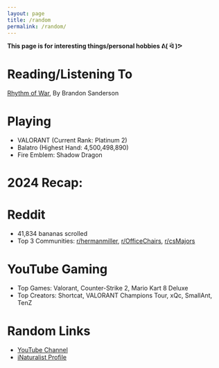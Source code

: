 ```yaml
---
layout: page
title: /random
permalink: /random/
---
```

**This page is for interesting things/personal hobbies ᕕ( ᐛ )ᕗ**

# Reading/Listening To
<a href="https://www.goodreads.com/book/show/49021976-rhythm-of-war" target="_blank">Rhythm of War</a>, By Brandon Sanderson

# Playing
- VALORANT (Current Rank: Platinum 2)
- Balatro (Highest Hand: 4,500,498,890)
- Fire Emblem: Shadow Dragon

# 2024 Recap:
# Reddit
- 41,834 bananas scrolled
- Top 3 Communities: <a href="https://reddit.com/r/hermanmiller" target="_blank">r/hermanmiller</a>, <a href="https://reddit.com/r/OfficeChairs" target="_blank">r/OfficeChairs</a>, <a href="https://reddit.com/r/csMajors" target="_blank">r/csMajors</a>

# YouTube Gaming
- Top Games: Valorant, Counter-Strike 2, Mario Kart 8 Deluxe
- Top Creators: Shortcat, VALORANT Champions Tour, xQc, SmallAnt, TenZ

# Random Links
- <a href="https://www.youtube.com/@kevin.s" target="_blank">YouTube Channel</a>
- <a href="https://www.inaturalist.org/observations?subview=table&user_id=kevin_shi&verifiable=any" target="_blank">iNaturalist Profile</a>
